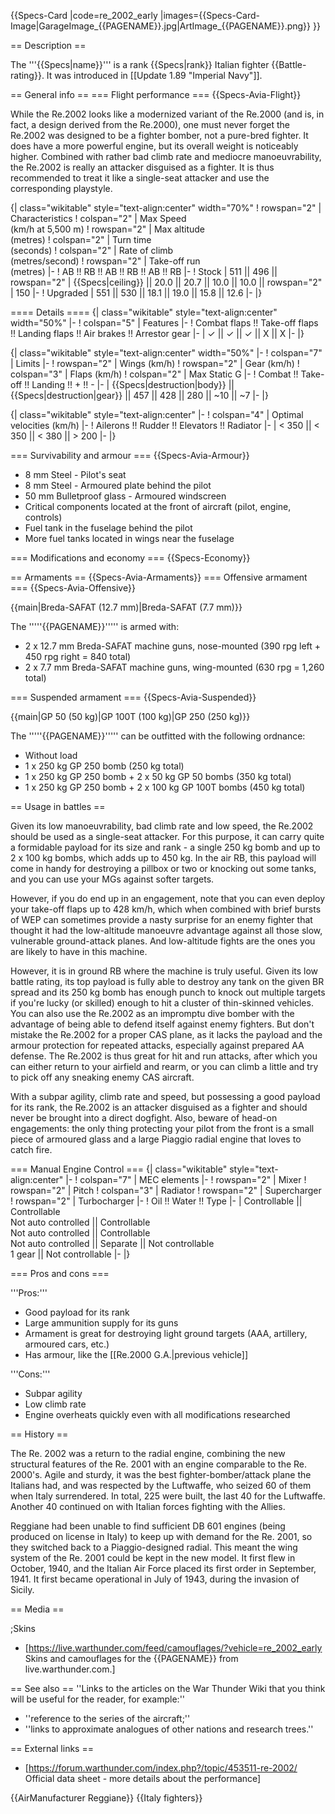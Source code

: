 {{Specs-Card
|code=re_2002_early
|images={{Specs-Card-Image|GarageImage_{{PAGENAME}}.jpg|ArtImage_{{PAGENAME}}.png}}
}}

== Description ==
<!-- ''In the description, the first part should be about the history of and the creation and combat usage of the aircraft, as well as its key features. In the second part, tell the reader about the aircraft in the game. Insert a screenshot of the vehicle, so that if the novice player does not remember the vehicle by name, he will immediately understand what kind of vehicle the article is talking about.'' -->
The '''{{Specs|name}}''' is a rank {{Specs|rank}} Italian fighter {{Battle-rating}}. It was introduced in [[Update 1.89 "Imperial Navy"]].

== General info ==
=== Flight performance ===
{{Specs-Avia-Flight}}
<!-- ''Describe how the aircraft behaves in the air. Speed, manoeuvrability, acceleration and allowable loads - these are the most important characteristics of the vehicle.'' -->
While the Re.2002 looks like a modernized variant of the Re.2000 (and is, in fact, a design derived from the Re.2000), one must never forget the Re.2002 was designed to be a fighter bomber, not a pure-bred fighter. It does have a more powerful engine, but its overall weight is noticeably higher. Combined with rather bad climb rate and mediocre manoeuvrability, the Re.2002 is really an attacker disguised as a fighter. It is thus recommended to treat it like a single-seat attacker and use the corresponding playstyle.

{| class="wikitable" style="text-align:center" width="70%"
! rowspan="2" | Characteristics
! colspan="2" | Max Speed<br>(km/h at 5,500 m)
! rowspan="2" | Max altitude<br>(metres)
! colspan="2" | Turn time<br>(seconds)
! colspan="2" | Rate of climb<br>(metres/second)
! rowspan="2" | Take-off run<br>(metres)
|-
! AB !! RB !! AB !! RB !! AB !! RB
|-
! Stock
| 511 || 496 || rowspan="2" | {{Specs|ceiling}} || 20.0 || 20.7 || 10.0 || 10.0 || rowspan="2" | 150
|-
! Upgraded
| 551 || 530 || 18.1 || 19.0 || 15.8 || 12.6
|-
|}

==== Details ====
{| class="wikitable" style="text-align:center" width="50%"
|-
! colspan="5" | Features
|-
! Combat flaps !! Take-off flaps !! Landing flaps !! Air brakes !! Arrestor gear
|-
| ✓ || ✓ || ✓ || X || X     <!-- ✓ -->
|-
|}

{| class="wikitable" style="text-align:center" width="50%"
|-
! colspan="7" | Limits
|-
! rowspan="2" | Wings (km/h)
! rowspan="2" | Gear (km/h)
! colspan="3" | Flaps (km/h)
! colspan="2" | Max Static G
|-
! Combat !! Take-off !! Landing !! + !! -
|-
| {{Specs|destruction|body}} || {{Specs|destruction|gear}} || 457 || 428 || 280 || ~10 || ~7
|-
|}

{| class="wikitable" style="text-align:center"
|-
! colspan="4" | Optimal velocities (km/h)
|-
! Ailerons !! Rudder !! Elevators !! Radiator
|-
| < 350 || < 350 || < 380 || > 200
|-
|}

=== Survivability and armour ===
{{Specs-Avia-Armour}}
<!-- ''Examine the survivability of the aircraft. Note how vulnerable the structure is and how secure the pilot is, whether the fuel tanks are armoured, etc. Describe the armour, if there is any, and also mention the vulnerability of other critical aircraft systems.'' -->

* 8 mm Steel - Pilot's seat
* 8 mm Steel - Armoured plate behind the pilot
* 50 mm Bulletproof glass - Armoured windscreen
* Critical components located at the front of aircraft (pilot, engine, controls)
* Fuel tank in the fuselage behind the pilot
* More fuel tanks located in wings near the fuselage

=== Modifications and economy ===
{{Specs-Economy}}

== Armaments ==
{{Specs-Avia-Armaments}}
=== Offensive armament ===
{{Specs-Avia-Offensive}}
<!-- ''Describe the offensive armament of the aircraft, if any. Describe how effective the cannons and machine guns are in a battle, and also what belts or drums are better to use. If there is no offensive weaponry, delete this subsection.'' -->
{{main|Breda-SAFAT (12.7 mm)|Breda-SAFAT (7.7 mm)}}

The '''''{{PAGENAME}}''''' is armed with:

* 2 x 12.7 mm Breda-SAFAT machine guns, nose-mounted (390 rpg left + 450 rpg right = 840 total)
* 2 x 7.7 mm Breda-SAFAT machine guns, wing-mounted (630 rpg = 1,260 total)

=== Suspended armament ===
{{Specs-Avia-Suspended}}
<!-- ''Describe the aircraft's suspended armament: additional cannons under the wings, bombs, rockets and torpedoes. This section is especially important for bombers and attackers. If there is no suspended weaponry remove this subsection.'' -->
{{main|GP 50 (50 kg)|GP 100T (100 kg)|GP 250 (250 kg)}}

The '''''{{PAGENAME}}''''' can be outfitted with the following ordnance:

* Without load
* 1 x 250 kg GP 250 bomb (250 kg total)
* 1 x 250 kg GP 250 bomb + 2 x 50 kg GP 50 bombs (350 kg total)
* 1 x 250 kg GP 250 bomb + 2 x 100 kg GP 100T bombs (450 kg total)

== Usage in battles ==
<!-- ''Describe the tactics of playing in the aircraft, the features of using aircraft in a team and advice on tactics. Refrain from creating a "guide" - do not impose a single point of view, but instead, give the reader food for thought. Examine the most dangerous enemies and give recommendations on fighting them. If necessary, note the specifics of the game in different modes (AB, RB, SB).'' -->
Given its low manoeuvrability, bad climb rate and low speed, the Re.2002 should be used as a single-seat attacker. For this purpose, it can carry quite a formidable payload for its size and rank - a single 250 kg bomb and up to 2 x 100 kg bombs, which adds up to 450 kg. In the air RB, this payload will come in handy for destroying a pillbox or two or knocking out some tanks, and you can use your MGs against softer targets.

However, if you do end up in an engagement, note that you can even deploy your take-off flaps up to 428 km/h, which when combined with brief bursts of WEP can sometimes provide a nasty surprise for an enemy fighter that thought it had the low-altitude manoeuvre advantage against all those slow, vulnerable ground-attack planes. And low-altitude fights are the ones you are likely to have in this machine.

However, it is in ground RB where the machine is truly useful. Given its low battle rating, its top payload is fully able to destroy any tank on the given BR spread and its 250 kg bomb has enough punch to knock out multiple targets if you're lucky (or skilled) enough to hit a cluster of thin-skinned vehicles. You can also use the Re.2002 as an impromptu dive bomber with the advantage of being able to defend itself against enemy fighters. But don't mistake the Re.2002 for a proper CAS plane, as it lacks the payload and the armour protection for repeated attacks, especially against prepared AA defense. The Re.2002 is thus great for hit and run attacks, after which you can either return to your airfield and rearm, or you can climb a little and try to pick off any sneaking enemy CAS aircraft.

With a subpar agility, climb rate and speed, but possessing a good payload for its rank, the Re.2002 is an attacker disguised as a fighter and should never be brought into a direct dogfight. Also, beware of head-on engagements: the only thing protecting your pilot from the front is a small piece of armoured glass and a large Piaggio radial engine that loves to catch fire.

=== Manual Engine Control ===
{| class="wikitable" style="text-align:center"
|-
! colspan="7" | MEC elements
|-
! rowspan="2" | Mixer
! rowspan="2" | Pitch
! colspan="3" | Radiator
! rowspan="2" | Supercharger
! rowspan="2" | Turbocharger
|-
! Oil !! Water !! Type
|-
| Controllable || Controllable<br>Not auto controlled || Controllable<br>Not auto controlled || Controllable<br>Not auto controlled || Separate || Not controllable<br>1 gear || Not controllable
|-
|}

=== Pros and cons ===
<!-- ''Summarise and briefly evaluate the vehicle in terms of its characteristics and combat effectiveness. Mark its pros and cons in the bulleted list. Try not to use more than 6 points for each of the characteristics. Avoid using categorical definitions such as "bad", "good" and the like - use substitutions with softer forms such as "inadequate" and "effective".'' -->

'''Pros:'''

* Good payload for its rank
* Large ammunition supply for its guns
* Armament is great for destroying light ground targets (AAA, artillery, armoured cars, etc.)
* Has armour, like the [[Re.2000 G.A.|previous vehicle]]

'''Cons:'''

* Subpar agility
* Low climb rate
* Engine overheats quickly even with all modifications researched

== History ==
<!-- ''Describe the history of the creation and combat usage of the aircraft in more detail than in the introduction. If the historical reference turns out to be too long, take it to a separate article, taking a link to the article about the vehicle and adding a block "/History" (example: <nowiki>https://wiki.warthunder.com/(Vehicle-name)/History</nowiki>) and add a link to it here using the <code>main</code> template. Be sure to reference text and sources by using <code><nowiki><ref></ref></nowiki></code>, as well as adding them at the end of the article with <code><nowiki><references /></nowiki></code>. This section may also include the vehicle's dev blog entry (if applicable) and the in-game encyclopedia description (under <code><nowiki>=== In-game description ===</nowiki></code>, also if applicable).'' -->
The Re. 2002 was a return to the radial engine, combining the new structural features of the Re. 2001 with an engine comparable to the Re. 2000's. Agile and sturdy, it was the best fighter-bomber/attack plane the Italians had, and was respected by the Luftwaffe, who seized 60 of them when Italy surrendered. In total, 225 were built, the last 40 for the Luftwaffe. Another 40 continued on with Italian forces fighting with the Allies.

Reggiane had been unable to find sufficient DB 601 engines (being produced on license in Italy) to keep up with demand for the Re. 2001, so they switched back to a Piaggio-designed radial. This meant the wing system of the Re. 2001 could be kept in the new model. It first flew in October, 1940, and the Italian Air Force placed its first order in September, 1941. It first became operational in July of 1943, during the invasion of Sicily.

== Media ==
<!-- ''Excellent additions to the article would be video guides, screenshots from the game, and photos.'' -->

;Skins
* [https://live.warthunder.com/feed/camouflages/?vehicle=re_2002_early Skins and camouflages for the {{PAGENAME}} from live.warthunder.com.]

== See also ==
''Links to the articles on the War Thunder Wiki that you think will be useful for the reader, for example:''

* ''reference to the series of the aircraft;''
* ''links to approximate analogues of other nations and research trees.''

== External links ==
<!-- ''Paste links to sources and external resources, such as:''
* ''topic on the official game forum;''
* ''other literature.'' -->

* [https://forum.warthunder.com/index.php?/topic/453511-re-2002/ Official data sheet - more details about the performance]

{{AirManufacturer Reggiane}}
{{Italy fighters}}